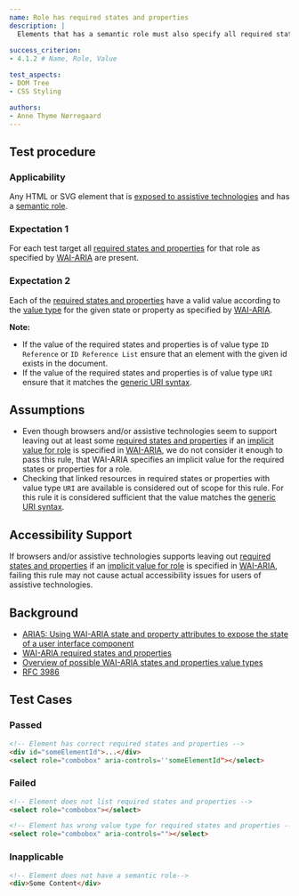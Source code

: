 ```yaml
---
name: Role has required states and properties
description: |
  Elements that has a semantic role must also specify all required states and properties
  
success_criterion:
- 4.1.2 # Name, Role, Value

test_aspects:
- DOM Tree
- CSS Styling

authors:
- Anne Thyme Nørregaard
---
```


## Test procedure

### Applicability

Any HTML or SVG element that is [exposed to assistive technologies](#exposed-to-assistive-technologies) and has a [semantic role](#semantic-role). 

### Expectation 1

For each test target all [required states and properties](https://www.w3.org/TR/wai-aria/#requiredState) for that role as specified by [WAI-ARIA](https://www.w3.org/TR/wai-aria) are present.

### Expectation 2

Each of the [required states and properties](https://www.w3.org/TR/wai-aria/#requiredState) have a valid value according to the [value type](https://www.w3.org/TR/wai-aria-1.1/#propcharacteristic_value) for the given state or property as specified by [WAI-ARIA](https://www.w3.org/TR/wai-aria).

**Note:** 
- If the value of the required states and properties is of value type `ID Reference` or `ID Reference List` ensure that an element with the given id exists in the document. 
- If the value of the required states and properties is of value type `URI` ensure that it matches the [generic URI syntax](https://www.ietf.org/rfc/rfc3986.txt).

## Assumptions

- Even though browsers and/or assistive technologies seem to support leaving out at least some [required states and properties](https://www.w3.org/TR/wai-aria-1.1/#requiredState) if an [implicit value for role](https://www.w3.org/TR/wai-aria-1.1/#implictValueForRole) is specified in [WAI-ARIA](https://www.w3.org/TR/wai-aria-1.1/#implictValueForRole), we do not consider it enough to pass this rule, that WAI-ARIA specifies an implicit value for the required states or properties for a role.
- Checking that linked resources in required states or properties with value type `URI` are available is considered out of scope for this rule. For this rule it is considered sufficient that the value matches the [generic URI syntax](https://www.ietf.org/rfc/rfc3986.txt).

## Accessibility Support

If browsers and/or assistive technologies supports leaving out [required states and properties](https://www.w3.org/TR/wai-aria-1.1/#requiredState) if an [implicit value for role](https://www.w3.org/TR/wai-aria-1.1/#implictValueForRole) is specified in [WAI-ARIA](https://www.w3.org/TR/wai-aria-1.1/#implictValueForRole), failing this rule may not cause actual accessibility issues for users of assistive technologies. 

## Background

- [ARIA5: Using WAI-ARIA state and property attributes to expose the state of a user interface component](https://www.w3.org/TR/2016/NOTE-WCAG20-TECHS-20161007/ARIA5)
- [WAI-ARIA required states and properties](https://www.w3.org/TR/wai-aria-1.1/#requiredState)
- [Overview of possible WAI-ARIA states and properties value types](https://www.w3.org/TR/wai-aria/#propcharacteristic_value)
-  [RFC 3986](https://www.ietf.org/rfc/rfc3986.txt)

## Test Cases

### Passed

```html
<!-- Element has correct required states and properties -->
<div id="someElementId">...</div>
<select role="combobox" aria-controls=''someElementId"></select>
```

### Failed

```html
<!-- Element does not list required states and properties -->
<select role="combobox"></select>
```

```html
<!-- Element has wrong value type for required states and properties -->
<select role="combobox" aria-controls=""></select>
```

### Inapplicable

```html
<!-- Element does not have a semantic role-->
<div>Some Content</div>
```
